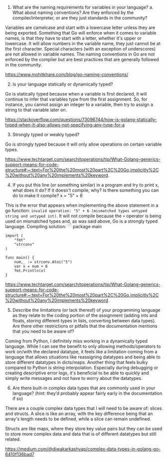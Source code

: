 1. What are the naming requirements for variables in your language?
  a. What about naming conventions? Are they enforced by the compiler/interpreter, or are they just standards in the community?

  Variables are camelcase and start with a lowercase letter unless they are being exported. Something that Go will enforce when it comes to variable names, is that they have to start with a letter, whether it's upper or lowercase. It will allow numbers in the variable name, they just cannot be at the first character. Special characters (with an exception of underscores) are not allowed in variable names. The naming conventions in Go are not enforced by the complier but are best practices that are generally followed in the community.

  https://www.mohitkhare.com/blog/go-naming-conventions/

2. Is your language statically or dynamically typed?

  Go is statically typed because when a variable is first declared, it will continue to infer that variables type from the first assignment. So, for instance, you cannot assign an integer to a variable, then try to assign a string to that variable later on.

  https://stackoverflow.com/questions/73096744/how-is-golang-statically-typed-when-it-also-allows-not-specifying-any-type-for-a

3. Strongly typed or weakly typed?

  Go is strongly typed because it will only allow operations on certain variable types.

  https://www.techtarget.com/searchitoperations/tip/What-Golang-generics-support-means-for-code-structure#:~:text=For%20the%20most%20part%2C%20Go,implicitly%2C%20without%20any%20implements%20keyword.

4. If you put this line (or something similar) in a program and try to print x, what does it do? If it doesn't compile, why? Is there something you can do to make it compile? x = "5" + 6

  This is the error that appears when implementing the above statement in a go function: `invalid operation: "5" + 6 (mismatched types untyped string and untyped int)`. It will not compile because the `+` operator is being used on mismatched types and, as was said above, Go is a strongly typed language.
  Compiling solution:
    ```
    package main

    import (
	    "fmt"
	    "strconv"
    )

    func main() {
	    num,_ := strconv.Atoi("5")
	    var x = num + 6
	    fmt.Println(x)
    }

  https://www.techtarget.com/searchitoperations/tip/What-Golang-generics-support-means-for-code-structure#:~:text=For%20the%20most%20part%2C%20Go,implicitly%2C%20without%20any%20implements%20keyword.

5. Describe the limitations (or lack thereof) of your programming language as they relate to the coding portion of the assignment (adding ints and floats, storing different types in lists, converting between data types). Are there other restrictions or pitfalls that the documentation mentions that you need to be aware of?

  Coming from Python, I definitely miss working in a dynamically typed language. While I can see the benefit to only allowing methods/operators to work on/with the declared datatype, it feels like a limitation coming from a language that allows situations like reassigning datatypes and being able to store different datatypes in dicts/maps. Another thing that feels bulky compared to Python is string interpolation. Especially during debugging or creating descriptive error logs, it's beneficial to be able to quickly and simply write messages and not have to worry about the datatypes.

6. Are there built-in complex data types that are commonly used in your language? (hint: they’d probably appear fairly early in the documentation if so)

  There are a couple complex data types that I will need to be aware of: slices and structs. A slice is like an array, with the key difference being that an array's length needs to be defined, while a slice can remain undefined.

  Structs are like maps, where they store key value pairs but they can be used to store more complex data and data that is of different datatypes but still related.

  https://medium.com/@diwakarkashyap/complex-data-types-in-golang-go-6410f136bad7

